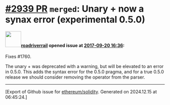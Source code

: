 # [\#2939 PR](https://github.com/ethereum/solidity/pull/2939) `merged`: Unary + now a synax error (experimental 0.5.0)

#### <img src="https://avatars.githubusercontent.com/u/614752?u=1565826f2b2d74054639e6500236b073aa10f81a&v=4" width="50">[roadriverrail](https://github.com/roadriverrail) opened issue at [2017-09-20 16:36](https://github.com/ethereum/solidity/pull/2939):

Fixes #1760.

The unary + was deprecated with a warning, but will be elevated to an
error in 0.5.0.  This adds the syntax error for the 0.5.0 pragma, and
for a true 0.5.0 release we should consider removing the operator from
the parser.




-------------------------------------------------------------------------------



[Export of Github issue for [ethereum/solidity](https://github.com/ethereum/solidity). Generated on 2024.12.15 at 06:45:24.]
